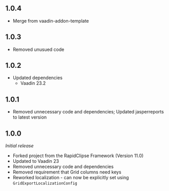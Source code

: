 ## 1.0.4
* Merge from vaadin-addon-template


## 1.0.3
* Removed unusued code

## 1.0.2

* Updated dependencies
  * Vaadin 23.2

## 1.0.1

* Removed unnecessary code and dependencies; Updated jasperreports to latest version

## 1.0.0
<i>Initial release</i>

* Forked project from the RapidClipse Framework (Version 11.0)
* Updated to Vaadin 23
* Removed unnecessary code and dependencies
* Removed requirement that Grid columns need keys
* Reworked localization - can now be explicitly set using ``GridExportLocalizationConfig``
